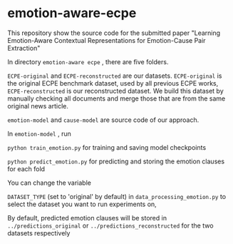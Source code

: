 # emotion-aware-ecpe

This repository show the source code for the submitted paper "Learning Emotion-Aware Contextual Representations for Emotion-Cause Pair Extraction"

In directory ```emotion-aware ecpe``` , there are five folders.

```ECPE-original``` and ```ECPE-reconstructed```  are our datasets. ```ECPE-original``` is the original ECPE benchmark dataset, used by all previous ECPE works,  ```ECPE-reconstructed``` is our reconstructed dataset. We build this  dataset by manually checking all documents and merge those that are from the same original news article.

```emotion-model``` and ```cause-model```  are source code of our approach. 

In ```emotion-model``` ,  run

```python train_emotion.py``` for training and saving model checkpoints

```python predict_emotion.py```  for predicting and storing the emotion clauses for each fold 

You can change the variable

```DATASET_TYPE``` (set to 'original' by default) in ```data_processing_emotion.py```  to select the dataset you want to run experiments on,

By default, predicted emotion clauses will be stored in ```../predictions_original```  or ```../predictions_reconstructed``` for the two datasets respectively







